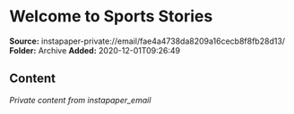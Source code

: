 # Welcome to Sports Stories

**Source:** instapaper-private://email/fae4a4738da8209a16cecb8f8fb28d13/
**Folder:** Archive
**Added:** 2020-12-01T09:26:49




## Content
*Private content from instapaper_email*
